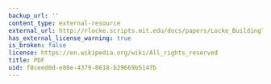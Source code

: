 ```yaml
---
backup_url: ''
content_type: external-resource
external_url: http://rlocke.scripts.mit.edu/docs/papers/Locke_BuildingTrust.pdf
has_external_license_warning: true
is_broken: false
license: https://en.wikipedia.org/wiki/All_rights_reserved
title: PDF
uid: f8ceed0d-e80e-4379-8618-b29669b5147b
---
```

